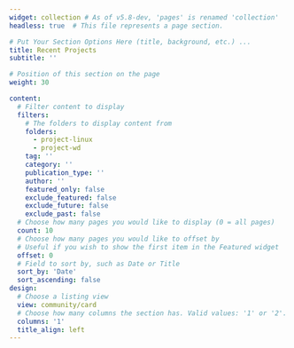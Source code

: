 ```yaml
---
widget: collection # As of v5.8-dev, 'pages' is renamed 'collection'
headless: true  # This file represents a page section.

# Put Your Section Options Here (title, background, etc.) ...
title: Recent Projects
subtitle: ''

# Position of this section on the page
weight: 30

content:
  # Filter content to display
  filters:
    # The folders to display content from
    folders:
      - project-linux
      - project-wd
    tag: ''
    category: ''
    publication_type: ''
    author: ''
    featured_only: false
    exclude_featured: false
    exclude_future: false
    exclude_past: false
  # Choose how many pages you would like to display (0 = all pages)
  count: 10
  # Choose how many pages you would like to offset by
  # Useful if you wish to show the first item in the Featured widget
  offset: 0
  # Field to sort by, such as Date or Title
  sort_by: 'Date'
  sort_ascending: false
design:
  # Choose a listing view
  view: community/card
  # Choose how many columns the section has. Valid values: '1' or '2'.
  columns: '1'
  title_align: left
---
```



